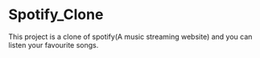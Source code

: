 # Spotify_Clone
This project is a clone of spotify(A music streaming website) and you can listen your favourite songs.
